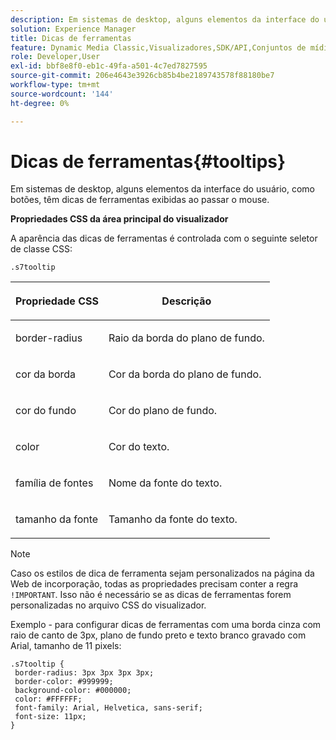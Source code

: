 ```yaml
---
description: Em sistemas de desktop, alguns elementos da interface do usuário, como botões, têm dicas de ferramentas exibidas ao passar o mouse.
solution: Experience Manager
title: Dicas de ferramentas
feature: Dynamic Media Classic,Visualizadores,SDK/API,Conjuntos de mídia mista
role: Developer,User
exl-id: bbf8e8f0-eb1c-49fa-a501-4c7ed7827595
source-git-commit: 206e4643e3926cb85b4be2189743578f88180be7
workflow-type: tm+mt
source-wordcount: '144'
ht-degree: 0%

---
```


# Dicas de ferramentas{#tooltips}

Em sistemas de desktop, alguns elementos da interface do usuário, como botões, têm dicas de ferramentas exibidas ao passar o mouse.

<!--<a id="section_061E550C1C1D4DB2BD663A898895B38C"></a>-->

**Propriedades CSS da área principal do visualizador**

A aparência das dicas de ferramentas é controlada com o seguinte seletor de classe CSS:

```
.s7tooltip
```

<table id="table_94EE3F5BBE4547C0B4943471CEE7EDE4"> 
 <thead> 
  <tr> 
   <th colname="col1" class="entry"> <p> Propriedade CSS </p> </th> 
   <th colname="col2" class="entry"> <p>Descrição </p> </th> 
  </tr> 
 </thead>
 <tbody> 
  <tr> 
   <td colname="col1"> <p> <span class="codeph"> border-radius  </span> </p> </td> 
   <td colname="col2"> <p> Raio da borda do plano de fundo. </p> </td> 
  </tr> 
  <tr> 
   <td colname="col1"> <p> <span class="codeph"> cor da borda  </span> </p> </td> 
   <td colname="col2"> <p> Cor da borda do plano de fundo. </p> </td> 
  </tr> 
  <tr> 
   <td colname="col1"> <p> <span class="codeph"> cor do fundo  </span> </p> </td> 
   <td colname="col2"> <p> Cor do plano de fundo. </p> </td> 
  </tr> 
  <tr> 
   <td colname="col1"> <p> <span class="codeph"> color  </span> </p> </td> 
   <td colname="col2"> <p>Cor do texto. </p> </td> 
  </tr> 
  <tr> 
   <td colname="col1"> <p> <span class="codeph"> família de fontes  </span> </p> </td> 
   <td colname="col2"> <p>Nome da fonte do texto. </p> </td> 
  </tr> 
  <tr> 
   <td colname="col1"> <p> <span class="codeph"> tamanho da fonte  </span> </p> </td> 
   <td colname="col2"> <p>Tamanho da fonte do texto. </p> </td> 
  </tr> 
 </tbody> 
</table>

>[!NOTE]
>
>Caso os estilos de dica de ferramenta sejam personalizados na página da Web de incorporação, todas as propriedades precisam conter a regra `!IMPORTANT`. Isso não é necessário se as dicas de ferramentas forem personalizadas no arquivo CSS do visualizador.

Exemplo - para configurar dicas de ferramentas com uma borda cinza com raio de canto de 3px, plano de fundo preto e texto branco gravado com Arial, tamanho de 11 pixels:

```
.s7tooltip { 
 border-radius: 3px 3px 3px 3px; 
 border-color: #999999; 
 background-color: #000000; 
 color: #FFFFFF; 
 font-family: Arial, Helvetica, sans-serif; 
 font-size: 11px; 
}
```
